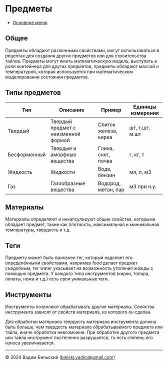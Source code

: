 # Предметы 

- [Основное меню](../README.md)

## Общее

Предметы обладают различными свойствами, могут использоваться в рецептах для создания других предметов или для строительства тайлов. Предметы могут иметь математическую модель, выступать в роли контейнера для других предметов, предметы обладают массой и температурой, которая используется при математическом моделировании состояния предметов. 

## Типы предметов

| Тип | Описание | Пример | Единицы измерения |
|---|---|---|---|
| Твердый | Твердый предмет с неизменной формой | Слиток железа, кирка | шт, т.шт, м.шт |
| Бесформенный | Твердые и аморфные вещества |Глина, снег, почва |г, кг, т|
| Жидкость | Жидкости | Вода, бензин | мл, л, м3 |
| Газ | Газообразные вещества | Водород, метан, пар | м3 при н.у. |

## Материалы

Материалы определяют и инкапсулируют общие свойства, которыми обладает предмет, такие как плотность, максимальная и минимальная температуры, твердость и т.д.

## Теги

Предмету может быть присвоен тег, который наделяет его определёнными свойствами, например food делает предмет съедобным, тег water указывает на возможность утоления жажды с помощью предмета. У каждого типа инструментов (кирки, топора, лопаты, ножа и т.д.) есть свои уникальные теги.

## Инструменты

Инструменты позволяют обрабатывать другие материалы. Свойства инструмента зависят от свойств материала, из которого он сделан.

Для обработки материала твердость материала инструмента должна быть больше, чем твердость материала обрабатываемого предмета или тайла, иначе обработка невозможна. При обработке другого предмета или тайла инструмент постепенно разрушается, то есть степень его износа увеличивается.

---
© 2024 Вадим Бельский (bielski.vadim@gmail.com)